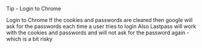 Tip - Login to Chrome

Login to Chrome
If the cookies and passwords are cleared then google will ask for the passwords each time a user tries to login
Also Lastpass will work with the cookies and passwords and will not ask for the password again - which is a bit risky 